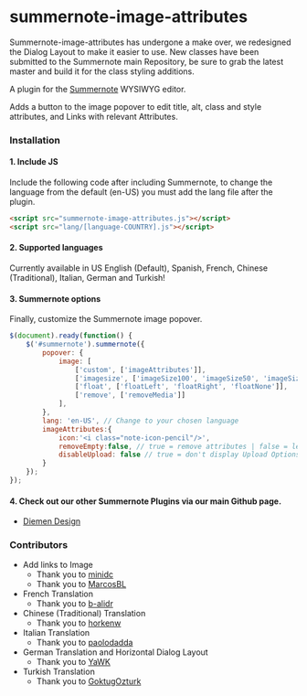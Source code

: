 # summernote-image-attributes

Summernote-image-attributes has undergone a make over, we redesigned the Dialog Layout to make it easier to use. New classes have been submitted to the Summernote main Repository, be sure to grab the latest master and build it for the class styling additions.

A plugin for the [Summernote](https://github.com/summernote/summernote/) WYSIWYG editor.

Adds a button to the image popover to edit title, alt, class and style attributes, and Links with relevant Attributes.

### Installation

#### 1. Include JS

Include the following code after including Summernote, to change the language from the default (en-US) you must add the lang file after the plugin.

````html
<script src="summernote-image-attributes.js"></script>
<script src="lang/[language-COUNTRY].js"></script>
````

#### 2. Supported languages
Currently available in US English (Default), Spanish, French, Chinese (Traditional), Italian, German and Turkish!

#### 3. Summernote options
Finally, customize the Summernote image popover.

````javascript
$(document).ready(function() {
    $('#summernote').summernote({
        popover: {
            image: [
                ['custom', ['imageAttributes']],
                ['imagesize', ['imageSize100', 'imageSize50', 'imageSize25']],
                ['float', ['floatLeft', 'floatRight', 'floatNone']],
                ['remove', ['removeMedia']]
            ],
        },
        lang: 'en-US', // Change to your chosen language
        imageAttributes:{
            icon:'<i class="note-icon-pencil"/>',
            removeEmpty:false, // true = remove attributes | false = leave empty if present
            disableUpload: false // true = don't display Upload Options | Display Upload Options
        }
    });
});
````

#### 4. Check out our other Summernote Plugins via our main Github page.
- [Diemen Design](https://github.com/DiemenDesign/)

### Contributors
- Add links to Image
  - Thank you to [minidc](https://github.com/ninidc)
  - Thank you to [MarcosBL](https://github.com/MarcosBL)
- French Translation
  - Thank you to [b-alidr](https://github.com/b-alidra)
- Chinese (Traditional) Translation
  - Thank you to [horkenw](https://github.com/horkenw)
- Italian Translation
  - Thank you to [paolodadda](https://github.com/paolodadda)
- German Translation and Horizontal Dialog Layout
  - Thank you to [YaWK](https://github.com/YaWK)
- Turkish Translation
  - Thank you to [GoktugOzturk](https://github.com/GoktugOzturk)
